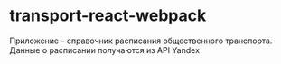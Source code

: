 # transport-react-webpack

Приложение - справочник расписания общественного транспорта.
Данные о расписании получаются из API Yandex 